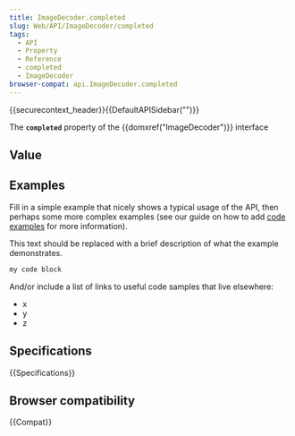 ```yaml
---
title: ImageDecoder.completed
slug: Web/API/ImageDecoder/completed
tags:
  - API
  - Property
  - Reference
  - completed
  - ImageDecoder
browser-compat: api.ImageDecoder.completed
---
```

{{securecontext_header}}{{DefaultAPISidebar("")}}

The **`completed`** property of the {{domxref("ImageDecoder")}} interface 

## Value



## Examples

Fill in a simple example that nicely shows a typical usage of the API, then perhaps some more complex examples (see our guide on how to add [code examples](/en-US/docs/MDN/Contribute/Structures/Code_examples) for more information).

This text should be replaced with a brief description of what the example demonstrates.

```js
my code block
```

And/or include a list of links to useful code samples that live elsewhere:

*   x
*   y
*   z

## Specifications

{{Specifications}}

## Browser compatibility

{{Compat}}



